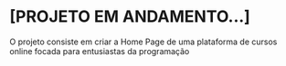 <h1>[PROJETO EM ANDAMENTO...]</h1>

<p> O projeto consiste em criar a Home Page de uma plataforma de cursos online focada para entusiastas da programação </p>